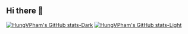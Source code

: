 ## Hi there 👋

[![HungVPham's GitHub stats-Dark](https://github-readme-stats.vercel.app/api?username=HungVPham&show_icons=true&theme=react#gh-dark-mode-only)](https://github.com/HungVPham/github-readme-stats#gh-dark-mode-only)
[![HungVPham's GitHub stats-Light](https://github-readme-stats.vercel.app/api?username=HungVPham&show_icons=true&theme=default#gh-light-mode-only)](https://github.com/HungVPham/github-readme-stats#gh-light-mode-only)

<!--
**HungVPham/HungVPham** is a ✨ _special_ ✨ repository because its `README.md` (this file) appears on your GitHub profile.

Here are some ideas to get you started:

- 🔭 I’m currently working on ...
- 🌱 I’m currently learning ...
- 👯 I’m looking to collaborate on ...
- 🤔 I’m looking for help with ...
- 💬 Ask me about ...
- 📫 How to reach me: ...
- 😄 Pronouns: ...
- ⚡ Fun fact: ...
-->
